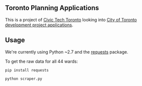 ## Toronto Planning Applications

This is a project of [Civic Tech Toronto](http://civictech.ca/) looking into [City of Toronto development project applications](http://app.toronto.ca/DevelopmentApplications/mapSearchSetup.do?action=init).

## Usage

We're currently using Python ~2.7 and the [requests](http://docs.python-requests.org/) package.

To get the raw data for all 44 wards:

`pip install requests`

`python scraper.py`

